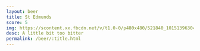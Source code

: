 ```yaml
---
layout: beer
title: St Edmunds
score: 5
img: https://scontent.xx.fbcdn.net/v/t1.0-0/p480x480/521840_10151396304393745_1554011177_n.jpg?oh=32b3cbacd73db8882b381271531ff9da&oe=59215D92
desc: A little bit too bitter
permalink: /beer/:title.html
---
```

